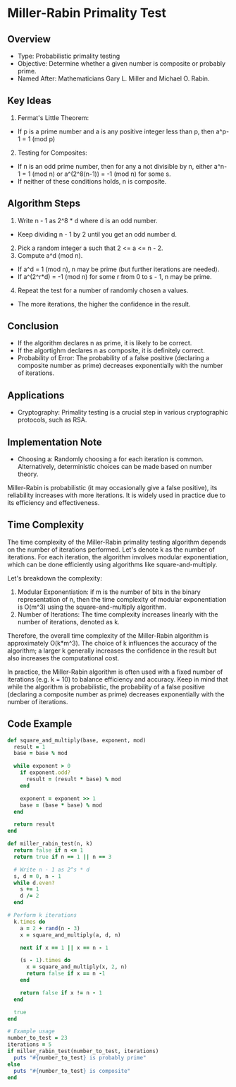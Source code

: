 # Miller-Rabin Primality Test

## Overview
- Type: Probabilistic primality testing
- Objective: Determine whether a given number is composite or probably prime.
- Named After: Mathematicians Gary L. Miller and Michael O. Rabin.

## Key Ideas
1. Fermat's Little Theorem:
  - If p is a prime number and a is any positive integer less than p, then
    a^p-1 = 1 (mod p)
2.  Testing for Composites:
  - If n is an odd prime number, then for any a not divisible by n, either
    a^n-1 = 1 (mod n) or a^(2^8(n-1)) = -1 (mod n) for some s.
  - If neither of these conditions holds, n is composite.

## Algorithm Steps
1. Write n - 1 as 2^8 * d where d is an odd number.
  - Keep dividing n - 1 by 2 until you get an odd number d.
2. Pick a random integer a such that 2 <= a <= n - 2.
3. Compute a^d (mod n).
  - If a^d = 1 (mod n), n may be prime (but further iterations are needed).
  - If a^(2^r*d) = -1 (mod n) for some r from 0 to s - 1, n may be prime.
4. Repeat the test for a number of randomly chosen a values.
  - The more iterations, the higher the confidence in the result.

## Conclusion
- If the algorithm declares n as prime, it is likely to be correct.
- If the algortighm declares n as composite, it is definitely correct.
- Probability of Error: The probability of a false positive (declaring a composite
  number as prime) decreases exponentially with the number of iterations.

## Applications
- Cryptography: Primality testing is a crucial step in various cryptographic protocols,
  such as RSA.

## Implementation Note
- Choosing a: Randomly choosing a for each iteration is common. Alternatively, deterministic
  choices can be made based on number theory.

Miller-Rabin is probabilistic (it may occasionally give a false positive), its reliability
increases with more iterations. It is widely used in practice due to its efficiency and
effectiveness.

## Time Complexity
The time complexity of the Miller-Rabin primality testing algorithm depends on the number
of iterations performed. Let's denote k as the number of iterations. For each iteration,
the algorithm involves modular exponentiation, which can be done efficiently using algorithms
like square-and-multiply.

Let's breakdown the complexity:
1. Modular Exponentiation: if m is the number of bits in the binary representation of n,
   then the time complexity of modular exponentiation is O(m^3) using the square-and-multiply
   algorithm.
2. Number of Iterations: The time complexity increases linearly with the number of iterations,
   denoted as k.

Therefore, the overall time complexity of the Miller-Rabin algorithm is approximately
O(k*m^3). The choice of k influences the accuracy of the algorithm; a larger k generally
increases the confidence in the result but also increases the computational cost.

In practice, the Miller-Rabin algorithm is often used with a fixed
number of iterations (e.g. k = 10) to balance efficiency and accuracy. Keep in mind that
while the algorithm is probabilistic, the probability of a false positive (declaring a composite
number as prime) decreases exponentially with the number of iterations.

## Code Example
```ruby
def square_and_multiply(base, exponent, mod)
  result = 1
  base = base % mod

  while exponent > 0
    if exponent.odd?
      result = (result * base) % mod
    end

    exponent = exponent >> 1
    base = (base * base) % mod
  end

  return result
end

def miller_rabin_test(n, k)
  return false if n <= 1
  return true if n == 1 || n == 3

  # Write n - 1 as 2^s * d
  s, d = 0, n - 1
  while d.even?
    s += 1
    d /= 2
  end

# Perform k iterations
  k.times do
    a = 2 + rand(n - 3)
    x = square_and_multiply(a, d, n)

    next if x == 1 || x == n - 1

    (s - 1).times do
      x = square_and_multiply(x, 2, n)
      return false if x == n -1
    end

    return false if x != n - 1
  end

  true
end

# Example usage
number_to_test = 23
iterations = 5
if miller_rabin_test(number_to_test, iterations)
  puts "#{number_to_test} is probably prime"
else
  puts "#{number_to_test} is composite"
end
```
